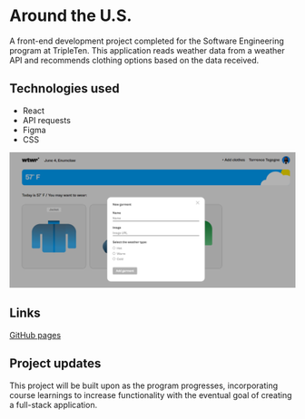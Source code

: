 # Around the U.S.

A front-end development project completed for the Software Engineering program at TripleTen. This application reads weather data from a weather API and recommends clothing options based on the data received.

## Technologies used

- React
- API requests
- Figma
- CSS

![project fullscreen image](./src/assets/wtwr-main.png)

## Links

[GitHub pages](https://lisaatea.github.io/se_project_react/)

## Project updates

This project will be built upon as the program progresses, incorporating course learnings to increase functionality with the eventual goal of creating a full-stack application.

